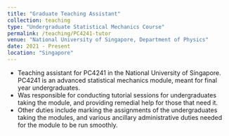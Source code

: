 ```yaml
---
title: "Graduate Teaching Assistant"
collection: teaching
type: "Undergraduate Statistical Mechanics Course"
permalink: /teaching/PC4241-tutor
venue: "National University of Singapore, Department of Physics"
date: 2021 - Present
location: "Singapore"
---
```


* Teaching assistant for PC4241 in the National University of Singapore. PC4241 is an advanced statistical mechanics module, meant for final year undergraduates.
* Was responsible for conducting tutorial sessions for undergraduates taking the module, and providing remedial help for those that need it.
* Other duties include marking the assignments of the undergraduates taking the modules, and various ancillary administrative duties needed for the module to be run smoothly.
